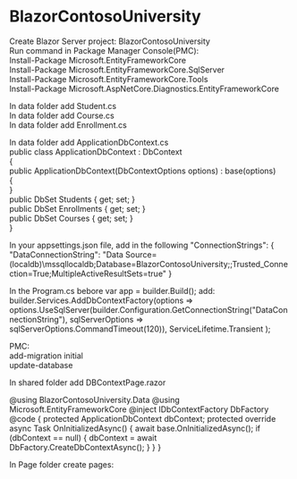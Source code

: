 # BlazorContosoUniversity  
Create Blazor Server project: BlazorContosoUniversity  
Run command in Package Manager Console(PMC):  
Install-Package Microsoft.EntityFrameworkCore  
Install-Package Microsoft.EntityFrameworkCore.SqlServer  
Install-Package Microsoft.EntityFrameworkCore.Tools  
Install-Package Microsoft.AspNetCore.Diagnostics.EntityFrameworkCore  

In data folder add Student.cs  
In data folder add Course.cs  
In data folder add Enrollment.cs  

In data folder add ApplicationDbContext.cs  
public class ApplicationDbContext : DbContext  
{  
    public ApplicationDbContext(DbContextOptions<ApplicationDbContext> options) : base(options)  
    {  
    }  
	public DbSet<Student> Students { get; set; }  
	public DbSet<Enrollment> Enrollments { get; set; }  
    	public DbSet<Course> Courses { get; set; }  
}  

In your appsettings.json file, add in the following
"ConnectionStrings": {
    "DataConnectionString": "Data Source=(localdb)\\mssqllocaldb;Database=BlazorContosoUniversity;;Trusted_Connection=True;MultipleActiveResultSets=true"
  }

In the Program.cs bebore var app = builder.Build(); add:  
builder.Services.AddDbContextFactory<ApplicationDbContext>(options =>
   options.UseSqlServer(builder.Configuration.GetConnectionString("DataConnectionString"), sqlServerOptions => sqlServerOptions.CommandTimeout(120)),
   ServiceLifetime.Transient
);  
			

PMC:  
add-migration initial  
update-database  

In shared folder add DBContextPage.razor  

@using BlazorContosoUniversity.Data
@using Microsoft.EntityFrameworkCore
@inject IDbContextFactory<ApplicationDbContext> DbFactory
@code {
    protected ApplicationDbContext dbContext;
    protected override async Task OnInitializedAsync()
    {
        await base.OnInitializedAsync();
        if (dbContext == null)
        {
            dbContext = await DbFactory.CreateDbContextAsync();
        }
    }
}

In Page folder create pages:  

